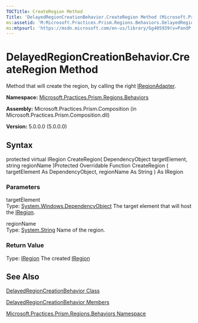 ```yaml
---
TOCTitle: CreateRegion Method
Title: 'DelayedRegionCreationBehavior.CreateRegion Method (Microsoft.Practices.Prism.Regions.Behaviors)'
ms:assetid: 'M:Microsoft.Practices.Prism.Regions.Behaviors.DelayedRegionCreationBehavior.CreateRegion(System.Windows.DependencyObject,System.String)'
ms:mtpsurl: 'https://msdn.microsoft.com/en-us/library/Gg405939(v=PandP.50)'
---
```



# DelayedRegionCreationBehavior.CreateRegion Method

Method that will create the region, by calling the right [IRegionAdapter](https://msdn.microsoft.com/library/microsoft.practices.prism.regions.iregionadapter).

**Namespace:** [Microsoft.Practices.Prism.Regions.Behaviors](https://msdn.microsoft.com/library/microsoft.practices.prism.regions.behaviors)
**Assembly:** Microsoft.Practices.Prism.Composition (in Microsoft.Practices.Prism.Composition.dll)

**Version:** 5.0.0.0 (5.0.0.0)

## Syntax

protected virtual IRegion CreateRegion( DependencyObject targetElement, string regionName )Protected Overridable Function CreateRegion ( targetElement As DependencyObject, regionName As String ) As IRegion

### Parameters

targetElement  
Type: [System.Windows.DependencyObject](http://msdn.microsoft.com/en-us/library/ms589309)
The target element that will host the [IRegion](https://msdn.microsoft.com/library/microsoft.practices.prism.regions.iregion).

regionName  
Type: [System.String](http://msdn.microsoft.com/en-us/library/s1wwdcbf)
Name of the region.

### Return Value

Type: [IRegion](https://msdn.microsoft.com/library/microsoft.practices.prism.regions.iregion)
The created [IRegion](https://msdn.microsoft.com/library/microsoft.practices.prism.regions.iregion)

## See Also

[DelayedRegionCreationBehavior Class](https://msdn.microsoft.com/library/microsoft.practices.prism.regions.behaviors.delayedregioncreationbehavior)

[DelayedRegionCreationBehavior Members](https://msdn.microsoft.com/allmembers.t:microsoft.practices.prism.regions.behaviors.delayedregioncreationbehavior)

[Microsoft.Practices.Prism.Regions.Behaviors Namespace](https://msdn.microsoft.com/library/microsoft.practices.prism.regions.behaviors)

